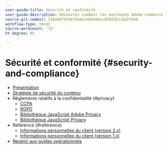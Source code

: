 ```yaml
---
user-guide-title: Sécurité et conformité
user-guide-description: Découvrez comment les marchands Adobe Commerce et Magento Open Sources sont chargés de maintenir un environnement sécurisé et de respecter les exigences légales et les bonnes pratiques pour les marchands en ligne dans leur juridiction.
source-git-commit: 338a99f4f047640ac4bb944ac8599301cba5f646
workflow-type: tm+mt
source-wordcount: '72'
ht-degree: 0%

---
```



# Sécurité et conformité {#security-and-compliance}

- [Présentation](overview.md)
- [Stratégie de sécurité du contenu](content-security-policy.md)
- Règlements relatifs à la confidentialité {#privacy}
   - [CCPA](privacy/ccpa.md)
   - [RGPD](privacy/gdpr.md)
   - [Bibliothèque JavaScript Adobe Privacy](privacy/adobe-javascript-library.md)
   - [Bibliothèque JavaScript Privacy](privacy/javascript-library.md)
- Référence {#reference}
   - [Informations personnelles du client (version 2.x)](privacy/data-m2.md)
   - [Informations personnelles du client (version 1.x)](privacy/data-m1.md)
- [Revenir aux guides opérationnels](https://experienceleague.adobe.com/docs/commerce-operations/operational-guides/home.html)
